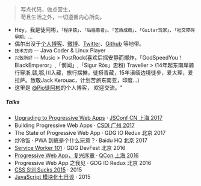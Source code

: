 > 写点代码，做点营生，  
> 苟且生活之外，一切遵循内心所向。

- Hey，我是徒阿彬，`「程序猿」`、`「后摇患者」`、`「苦旅成瘾」`、`「Guitar玩家」`、`「社交障碍早期」`...
- 偶尔出没于[个人博客](https://www.rockspeed.me)、[微博](https://weibo.com/wubin1991)、[Twitter](https://twitter.com/pio_vuz/)、[Github](http://github.com/piovuz) 等地带。
- `技术方向` -- Java Coder & Linux Player
- `兴致所好` -- Music > PostRock(喜欢后摇安静而爆炸，「GodSpeedYou！BlackEmperor」,「惘闻」,「Sigur Rós」忠粉) Traveller > (14年起东南岸骑行穿浙,赣,鄂,川入藏，旅行摆摊，徒搭青藏，15年滇缅边境徒步，爱大理，爱拉萨。致敬Jack Kerouac，计划苦旅东南亚，印度...)
- 这里是 [@Pio徒阿彬](https://rockspeed.me)的个人博客， 欢迎交流。"


##### Talks

- [Upgrading to Progressive Web Apps][9] · [JSConf CN 上海 2017](http://2017.jsconf.cn/)
- Building Progressive Web Apps · [CSDI 广州 2017](http://www.csdisummit.com/)
- The State of Progressive Web App · GDG IO Redux 北京 2017
- 炒冷饭 · PWA 到底是个什么玩意？· Baidu HQ 北京 2017
- [Service Worker 101][5] · GDG DevFest 北京 2016
- [Progressive Web App，复兴序章][4] · [QCon 上海 2016](http://2016.qconshanghai.com/presentation/3111)
- Progressive Web App 之我见 · GDG IO Redux 北京 2016
- [CSS Still Sucks 2015][2] · 2015
- [JavaScript 模块化七日谈][1] · 2015

[1]: //huangxuan.me/2015/07/09/js-module-7day/
[2]: //huangxuan.me/2015/12/28/css-sucks-2015/
[3]: //huangxuan.me/2016/06/05/pwa-in-my-pov/
[4]: //huangxuan.me/2016/10/20/pwa-qcon2016/
[5]: //huangxuan.me/2016/11/20/sw-101-gdgdf/
[6]: https://yanshuo.io/assets/player/?deck=58ac8598b123db0067292f92 "PWA Rehashing"
[7]: https://yanshuo.io/assets/player/?deck=593ad6fbfe88c2006a0a0d6d "The State of PWA"
[8]: https://yanshuo.io/assets/player/?deck=594d673d570c357d0698a950 "Building PWA"
[9]: //huangxuan.me/jsconfcn2017/
